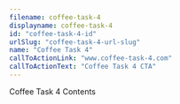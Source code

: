```yaml
---
filename: coffee-task-4
displayname: coffee-task-4
id: "coffee-task-4-id"
urlSlug: "coffee-task-4-url-slug"
name: "Coffee Task 4"
callToActionLink: "www.coffee-task-4.com"
callToActionText: "Coffee Task 4 CTA"
---
```


Coffee Task 4 Contents
